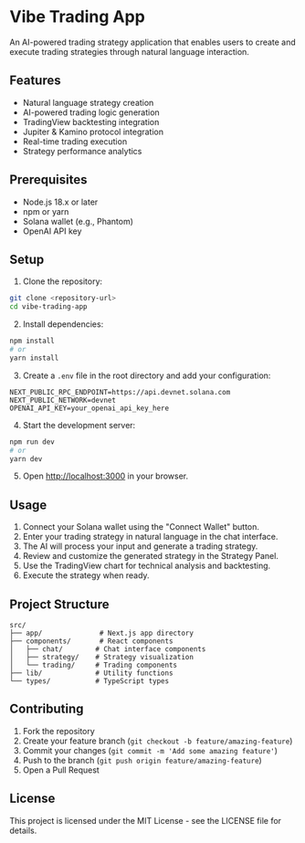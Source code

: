 # Vibe Trading App

An AI-powered trading strategy application that enables users to create and execute trading strategies through natural language interaction.

## Features

- Natural language strategy creation
- AI-powered trading logic generation
- TradingView backtesting integration
- Jupiter & Kamino protocol integration
- Real-time trading execution
- Strategy performance analytics

## Prerequisites

- Node.js 18.x or later
- npm or yarn
- Solana wallet (e.g., Phantom)
- OpenAI API key

## Setup

1. Clone the repository:

```bash
git clone <repository-url>
cd vibe-trading-app
```

2. Install dependencies:

```bash
npm install
# or
yarn install
```

3. Create a `.env` file in the root directory and add your configuration:

```
NEXT_PUBLIC_RPC_ENDPOINT=https://api.devnet.solana.com
NEXT_PUBLIC_NETWORK=devnet
OPENAI_API_KEY=your_openai_api_key_here
```

4. Start the development server:

```bash
npm run dev
# or
yarn dev
```

5. Open [http://localhost:3000](http://localhost:3000) in your browser.

## Usage

1. Connect your Solana wallet using the "Connect Wallet" button.
2. Enter your trading strategy in natural language in the chat interface.
3. The AI will process your input and generate a trading strategy.
4. Review and customize the generated strategy in the Strategy Panel.
5. Use the TradingView chart for technical analysis and backtesting.
6. Execute the strategy when ready.

## Project Structure

```
src/
├── app/              # Next.js app directory
├── components/       # React components
│   ├── chat/        # Chat interface components
│   ├── strategy/    # Strategy visualization
│   └── trading/     # Trading components
├── lib/             # Utility functions
└── types/           # TypeScript types
```

## Contributing

1. Fork the repository
2. Create your feature branch (`git checkout -b feature/amazing-feature`)
3. Commit your changes (`git commit -m 'Add some amazing feature'`)
4. Push to the branch (`git push origin feature/amazing-feature`)
5. Open a Pull Request

## License

This project is licensed under the MIT License - see the LICENSE file for details.
